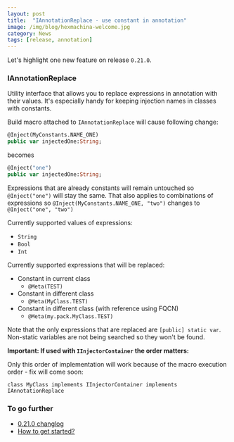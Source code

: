 ```yaml
---
layout: post
title:  "IAnnotationReplace - use constant in annotation"
image: /img/blog/hexmachina-welcome.jpg
category: News
tags: [release, annotation]
---
```

Let's highlight one new feature on release `0.21.0`. 

### IAnnotationReplace

Utility interface that allows you to replace expressions in annotation with their values. It's especially handy for keeping injection names in classes with constants.

Build macro attached to `IAnnotationReplace` will cause following change:

```haxe
@Inject(MyConstants.NAME_ONE)
public var injectedOne:String;
```

becomes

```haxe
@Inject("one")
public var injectedOne:String;
```

Expressions that are already constants will remain untouched so `@Inject("one")` will stay the same. That also applies to combinations of expressions so `@Inject(MyConstants.NAME_ONE, "two")` changes to `@Inject("one", "two")`

Currently supported values of expressions:
- `String`
- `Bool`
- `Int`

Currently supported expressions that will be replaced:
- Constant in current class
  - `@Meta(TEST)`
- Constant in different class
  - `@Meta(MyClass.TEST)`
- Constant in different class (with reference using FQCN)
  - `@Meta(my.pack.MyClass.TEST)`

Note that the only expressions that are replaced are `[public] static var`. Non-static variables are not being searched so they won't be found.

**Important: If used with `IInjectorContainer` the order matters:**

Only this order of implementation will work because of the macro execution order - fix will come soon:

`class MyClass implements IInjectorContainer implements IAnnotationReplace `

### To go further
* [0.21.0 changlog](https://github.com/DoclerLabs/hexMachina/releases/tag/0.21.0)
* [How to get started?](http://hexmachina.org/docs/getstarted/)

